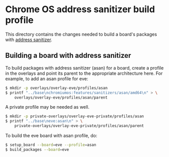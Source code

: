 # Chrome OS address sanitizer build profile

This directory contains the changes needed to build a board's packages with
[address sanitizer](https://www.chromium.org/chromium-os/how-tos-and-troubleshooting/llvm-clang-build).

## Building a board with address sanitizer

To build packages with address sanitizer (asan) for a board, create a profile
in the overlays and point its parent to the appropriate architecture here. For
example, to add an asan profile for eve:

```bash
$ mkdir -p overlays/overlay-eve/profiles/asan
$ printf "../base\nchromiumos:features/sanitizers/asan/amd64\n" > \
    overlays/overlay-eve/profiles/asan/parent
```

A private profile may be needed as well.

```bash
$ mkdir -p private-overlays/overlay-eve-private/profiles/asan
$ printf "../base\neve:asan\n" > \
    private-overlays/overlay-eve-private/profiles/asan/parent
```

To build the eve board with asan profile, do:
```bash
$ setup_board --board=eve --profile=asan
$ build_packages --board=eve
```
